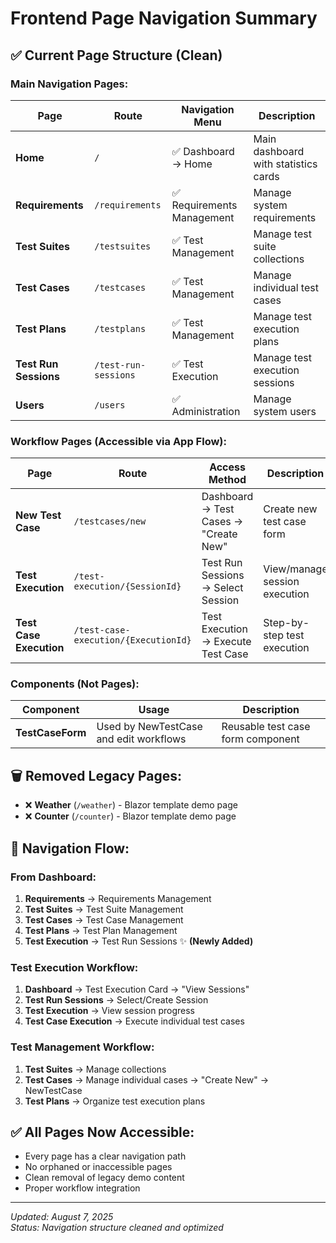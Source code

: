 # Frontend Page Navigation Summary

## ✅ **Current Page Structure (Clean)**

### **Main Navigation Pages:**
| Page | Route | Navigation Menu | Description |
|------|-------|----------------|-------------|
| **Home** | `/` | ✅ Dashboard → Home | Main dashboard with statistics cards |
| **Requirements** | `/requirements` | ✅ Requirements Management | Manage system requirements |
| **Test Suites** | `/testsuites` | ✅ Test Management | Manage test suite collections |
| **Test Cases** | `/testcases` | ✅ Test Management | Manage individual test cases |
| **Test Plans** | `/testplans` | ✅ Test Management | Manage test execution plans |
| **Test Run Sessions** | `/test-run-sessions` | ✅ Test Execution | Manage test execution sessions |
| **Users** | `/users` | ✅ Administration | Manage system users |

### **Workflow Pages (Accessible via App Flow):**
| Page | Route | Access Method | Description |
|------|-------|---------------|-------------|
| **New Test Case** | `/testcases/new` | Dashboard → Test Cases → "Create New" | Create new test case form |
| **Test Execution** | `/test-execution/{SessionId}` | Test Run Sessions → Select Session | View/manage session execution |
| **Test Case Execution** | `/test-case-execution/{ExecutionId}` | Test Execution → Execute Test Case | Step-by-step test execution |

### **Components (Not Pages):**
| Component | Usage | Description |
|-----------|-------|-------------|
| **TestCaseForm** | Used by NewTestCase and edit workflows | Reusable test case form component |

## 🗑️ **Removed Legacy Pages:**
- ❌ **Weather** (`/weather`) - Blazor template demo page
- ❌ **Counter** (`/counter`) - Blazor template demo page

## 🎯 **Navigation Flow:**

### **From Dashboard:**
1. **Requirements** → Requirements Management
2. **Test Suites** → Test Suite Management  
3. **Test Cases** → Test Case Management
4. **Test Plans** → Test Plan Management
5. **Test Execution** → Test Run Sessions ✨ **(Newly Added)**

### **Test Execution Workflow:**
1. **Dashboard** → Test Execution Card → "View Sessions"
2. **Test Run Sessions** → Select/Create Session
3. **Test Execution** → View session progress
4. **Test Case Execution** → Execute individual test cases

### **Test Management Workflow:**
1. **Test Suites** → Manage collections
2. **Test Cases** → Manage individual cases → "Create New" → NewTestCase
3. **Test Plans** → Organize test execution plans

## ✅ **All Pages Now Accessible:**
- Every page has a clear navigation path
- No orphaned or inaccessible pages
- Clean removal of legacy demo content
- Proper workflow integration

---

*Updated: August 7, 2025*  
*Status: Navigation structure cleaned and optimized*